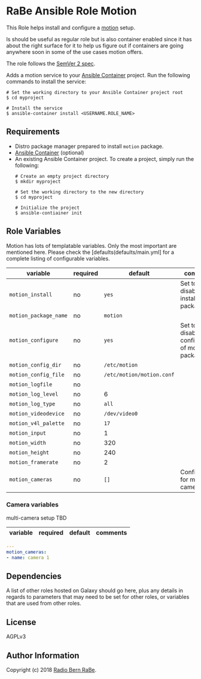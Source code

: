 # RaBe Ansible Role Motion

This Role helps install and configure a [motion](http://motion-project.github.io) setup.

Is should be useful as regular role but is also container enabled since it has
about the right surface for it to help us figure out if containers are going
anywhere soon in some of the use cases motion offers.

The role follows the [SemVer 2 spec](https://semver.org/spec/v2.0.0.html).

Adds a motion service to your [Ansible Container](https://github.com/ansible/ansible-container) project. Run the following commands
to install the service:

```
# Set the working directory to your Ansible Container project root
$ cd myproject

# Install the service
$ ansible-container install <USERNAME.ROLE_NAME>
```

## Requirements

- Distro package manager prepared to install `motion` package.
- [Ansible Container](https://github.com/ansible/ansible-container) (optional)
- An existing Ansible Container project. To create a project, simply run the following:
    ```
    # Create an empty project directory
    $ mkdir myproject

    # Set the working directory to the new directory
    $ cd myproject

    # Initialize the project
    $ ansible-contiainer init
    ```

## Role Variables

Motion has lots of templatable variables. Only the most important are mentioned
here. Please check the [defaults(defaults/main.yml] for a complete listing of
configurable variables.

| variable | required | default | comments |
| -------- | -------- | ------- | -------- |
| `motion_install` | no | `yes` | Set to `no` to disable installation of package |
| `motion_package_name` | no | `motion` | |
| `motion_configure` | no | `yes` | Set to `no` to disable configuration of motion package |
| `motion_config_dir` | no | `/etc/motion` |
| `motion_config_file` | no | `/etc/motion/motion.conf` |
| `motion_logfile` | no | |
| `motion_log_level` | no | 6 |
| `motion_log_type` | no | `all` |
| `motion_videodevice` | no | `/dev/video0` |
| `motion_v4l_palette` | no | `17` |
| `motion_input` | no | 1 |
| `motion_width` | no | 320 |
| `motion_height` | no | 240 |
| `motion_framerate` | no | 2 |
| `motion_cameras` | no | `[]` | Configuration for multiple cameras.

### Camera variables

multi-camera setup TBD

| variable | required | default | comments |
| -------- | -------- | ------- | -------- |

```yaml
---
motion_cameras:
- name: camera 1
```

## Dependencies

A list of other roles hosted on Galaxy should go here, plus any details in regards to parameters that may need to be set for other roles, or variables that are used from other roles.

## License

AGPLv3

## Author Information

Copyright (c) 2018 [Radio Bern RaBe](http://www.rabe.ch).
